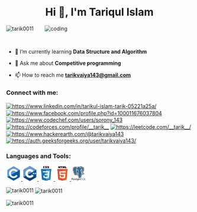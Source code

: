 <h1 align="center">Hi 👋, I'm Tariqul Islam</h1>
<img align="right" alt="coding" width="400" src="https://cdn.dribbble.com/users/1162077/screenshots/3848914/programmer.gif">

<p align="left"> <img src="https://komarev.com/ghpvc/?username=tarik0011&label=Profile%20views&color=0e75b6&style=flat" alt="tarik0011" /> </p>

<p align="left"> <a href="https://twitter.com/" target="blank"><img src="https://img.shields.io/twitter/follow/?logo=twitter&style=for-the-badge" alt="" /></a> </p>

- 🌱 I’m currently learning **Data Structure and Algorithm**

- 💬 Ask me about **Competitive programming**

- 📫 How to reach me **tarikvaiya143@gmail.com**

<h3 align="left">Connect with me:</h3>
<p align="left">
<a href="https://www.linkedin.com/in/tarikul-islam-tarik-05221a25a/" target="blank"><img align="center" src="https://raw.githubusercontent.com/rahuldkjain/github-profile-readme-generator/master/src/images/icons/Social/linked-in-alt.svg" alt="https://www.linkedin.com/in/tarikul-islam-tarik-05221a25a/" height="30" width="40" /></a>
<a href="https://www.facebook.com/profile.php?id=100011676037804" target="blank"><img align="center" src="https://raw.githubusercontent.com/rahuldkjain/github-profile-readme-generator/master/src/images/icons/Social/facebook.svg" alt="https://www.facebook.com/profile.php?id=100011676037804" height="30" width="40" /></a>
<a href="https://www.codechef.com/users/sorony_143" target="blank"><img align="center" src="https://cdn.jsdelivr.net/npm/simple-icons@3.1.0/icons/codechef.svg" alt="https://www.codechef.com/users/sorony_143" height="30" width="40" /></a>
<a href="https://codeforces.com/profile/__tarik__" target="blank"><img align="center" src="https://raw.githubusercontent.com/rahuldkjain/github-profile-readme-generator/master/src/images/icons/Social/codeforces.svg" alt="https://codeforces.com/profile/__tarik__" height="30" width="40" /></a>
<a href="https://leetcode.com/__tarik__/"><img align="center" src="https://raw.githubusercontent.com/rahuldkjain/github-profile-readme-generator/master/src/images/icons/Social/leet-code.svg" alt="https://leetcode.com/__tarik__/" height="30" width="40" /></a>
<a href="https://www.hackerearth.com/@tarikvaiya143" target="blank"><img align="center" src="https://raw.githubusercontent.com/rahuldkjain/github-profile-readme-generator/master/src/images/icons/Social/hackerearth.svg" alt="https://www.hackerearth.com/@tarikvaiya143" height="30" width="40" /></a>
<a href="https://auth.geeksforgeeks.org/user/tarikvaiya143/" target="blank"><img align="center" src="https://raw.githubusercontent.com/rahuldkjain/github-profile-readme-generator/master/src/images/icons/Social/geeks-for-geeks.svg" alt="https://auth.geeksforgeeks.org/user/tarikvaiya143/" height="30" width="40" /></a>
</p>

<h3 align="left">Languages and Tools:</h3>
<p align="left"> <a href="https://www.cprogramming.com/" target="_blank" rel="noreferrer"> <img src="https://raw.githubusercontent.com/devicons/devicon/master/icons/c/c-original.svg" alt="c" width="40" height="40"/> </a> <a href="https://www.w3schools.com/cpp/" target="_blank" rel="noreferrer"> <img src="https://raw.githubusercontent.com/devicons/devicon/master/icons/cplusplus/cplusplus-original.svg" alt="cplusplus" width="40" height="40"/> </a> <a href="https://www.w3schools.com/css/" target="_blank" rel="noreferrer"> <img src="https://raw.githubusercontent.com/devicons/devicon/master/icons/css3/css3-original-wordmark.svg" alt="css3" width="40" height="40"/> </a> <a href="https://www.w3.org/html/" target="_blank" rel="noreferrer"> <img src="https://raw.githubusercontent.com/devicons/devicon/master/icons/html5/html5-original-wordmark.svg" alt="html5" width="40" height="40"/> </a> <a href="https://www.postgresql.org" target="_blank" rel="noreferrer"> <img src="https://raw.githubusercontent.com/devicons/devicon/master/icons/postgresql/postgresql-original-wordmark.svg" alt="postgresql" width="40" height="40"/> </a> </p>

<p><img align="left" src="https://github-readme-stats.vercel.app/api/top-langs?username=tarik0011&show_icons=true&locale=en&layout=compact" alt="tarik0011" /></p>

<p>&nbsp;<img align="center" src="https://github-readme-stats.vercel.app/api?username=tarik0011&show_icons=true&locale=en" alt="tarik0011" /></p>

<p><img align="center" src="https://github-readme-streak-stats.herokuapp.com/?user=tarik0011&" alt="tarik0011" /></p>
